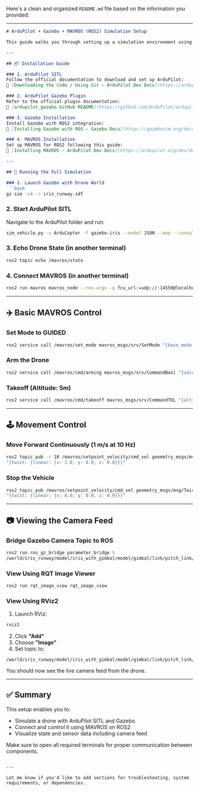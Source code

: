 Here's a clean and organized `README.md` file based on the information you provided:

---

```markdown
# ArduPilot + Gazebo + MAVROS (ROS2) Simulation Setup

This guide walks you through setting up a simulation environment using ArduPilot SITL, Gazebo, and MAVROS on ROS2. It covers installation steps and basic command usage to simulate and control a drone.

---

## 📦 Installation Guide

### 1. ArduPilot SITL
Follow the official documentation to download and set up ArduPilot:
🔗 [Downloading the Code / Using Git — ArduPilot Dev Docs](https://ardupilot.org/dev/docs/where-to-get-the-code.html)

### 2. ArduPilot Gazebo Plugin
Refer to the official plugin documentation:
🔗 [ardupilot_gazebo GitHub README](https://github.com/ArduPilot/ardupilot_gazebo/blob/685e3e3d10c0ba33324df2b81474f9ed5c01289f/README.md)

### 3. Gazebo Installation
Install Gazebo with ROS2 integration:
🔗 [Installing Gazebo with ROS — Gazebo Docs](https://gazebosim.org/docs/latest/ros_installation/)

### 4. MAVROS Installation
Set up MAVROS for ROS2 following this guide:
🔗 [Installing MAVROS — ArduPilot Dev Docs](https://ardupilot.org/dev/docs/ros-install.html#installing-mavros)

---

## 🚀 Running the Full Simulation

### 1. Launch Gazebo with Drone World
```bash
gz sim -v4 -r iris_runway.sdf
```

### 2. Start ArduPilot SITL
Navigate to the ArduPilot folder and run:
```bash
sim_vehicle.py -v ArduCopter -f gazebo-iris --model JSON --map --console
```

### 3. Echo Drone State (in another terminal)
```bash
ros2 topic echo /mavros/state
```

### 4. Connect MAVROS (in another terminal)
```bash
ros2 run mavros mavros_node --ros-args -p fcu_url:=udp://:14550@localhost:14550
```

---

## ✈️ Basic MAVROS Control

### Set Mode to GUIDED
```bash
ros2 service call /mavros/set_mode mavros_msgs/srv/SetMode "{base_mode: 0, custom_mode: 'GUIDED'}"
```

### Arm the Drone
```bash
ros2 service call /mavros/cmd/arming mavros_msgs/srv/CommandBool "{value: true}"
```

### Takeoff (Altitude: 5m)
```bash
ros2 service call /mavros/cmd/takeoff mavros_msgs/srv/CommandTOL "{altitude: 5.0}"
```

---

## 🕹️ Movement Control

### Move Forward Continuously (1 m/s at 10 Hz)
```bash
ros2 topic pub -r 10 /mavros/setpoint_velocity/cmd_vel geometry_msgs/msg/TwistStamped \
"{twist: {linear: {x: 1.0, y: 0.0, z: 0.0}}}"
```

### Stop the Vehicle
```bash
ros2 topic pub /mavros/setpoint_velocity/cmd_vel geometry_msgs/msg/TwistStamped \
"{twist: {linear: {x: 0.0, y: 0.0, z: 0.0}}}"
```

---

## 📷 Viewing the Camera Feed

### Bridge Gazebo Camera Topic to ROS
```bash
ros2 run ros_gz_bridge parameter_bridge \
/world/iris_runway/model/iris_with_gimbal/model/gimbal/link/pitch_link/sensor/camera/image@sensor_msgs/msg/Image[gz.msgs.Image
```

### View Using RQT Image Viewer
```bash
ros2 run rqt_image_view rqt_image_view
```

### View Using RViz2

1. Launch RViz:
```bash
rviz2
```
2. Click **"Add"**
3. Choose **"Image"**
4. Set topic to:
```
/world/iris_runway/model/iris_with_gimbal/model/gimbal/link/pitch_link/sensor/camera/image
```
You should now see the live camera feed from the drone.

---

## ✅ Summary

This setup enables you to:
- Simulate a drone with ArduPilot SITL and Gazebo
- Connect and control it using MAVROS on ROS2
- Visualize state and sensor data including camera feed

Make sure to open all required terminals for proper communication between components.
```

---

Let me know if you'd like to add sections for troubleshooting, system requirements, or dependencies.
